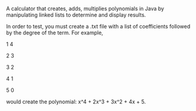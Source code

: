 A calculator that creates, adds, multiplies polynomials in Java by manipulating linked lists to determine and display results.

In order to test, you must create a .txt file with a list of coefficients followed by the degree of the term.
For example,

1 4

2 3

3 2

4 1

5 0

would create the polynomial: x^4 + 2x^3 + 3x^2 + 4x + 5.
